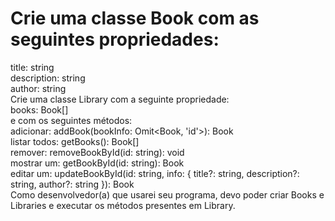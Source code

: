 # Crie uma classe Book com as seguintes propriedades:

title: string <br/> 
description: string <br/>
author: string <br/>
Crie uma classe Library com a seguinte propriedade: <br/>
books: Book[] <br/>
e com os seguintes métodos: <br/>
adicionar: addBook(bookInfo: Omit<Book, 'id'>): Book <br/>
listar todos: getBooks(): Book[] <br/>
remover: removeBookById(id: string): void <br/>
mostrar um: getBookById(id: string): Book <br/>
editar um: updateBookById(id: string, info: { title?: string, description?: string, author?: string }): Book <br/>
Como desenvolvedor(a) que usarei seu programa, devo poder criar Books e Libraries e executar os métodos presentes em Library.
